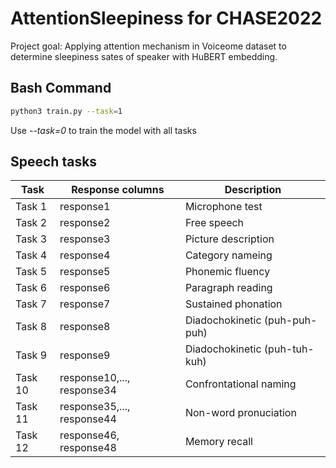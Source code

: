 # AttentionSleepiness for CHASE2022
Project goal:
Applying attention mechanism in Voiceome dataset to determine sleepiness sates of speaker with HuBERT embedding.

## Bash Command
```bash
python3 train.py --task=1
```
Use *--task=0* to train the model with all tasks

## Speech tasks
| Task   | Response columns | Description |
| ------ | ---------------- | ------------ |
| Task 1 | response1        | Microphone test |
| Task 2 | response2        | Free speech |
| Task 3 | response3        | Picture description |
| Task 4 | response4        | Category nameing |
| Task 5 | response5        | Phonemic fluency |
| Task 6 | response6        | Paragraph reading |
| Task 7 | response7        | Sustained phonation |
| Task 8 | response8        | Diadochokinetic (puh-puh-puh)|
| Task 9 | response9        | Diadochokinetic (puh-tuh-kuh) |
| Task 10| response10,..., response34 | Confrontational naming |
| Task 11| response35,..., response44| Non-word pronuciation |
| Task 12| response46, response48 | Memory recall |
